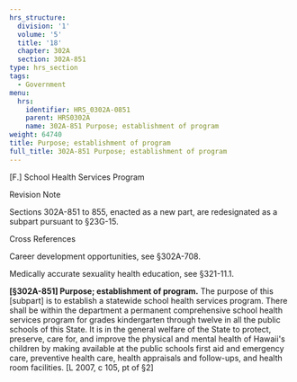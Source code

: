 ```yaml
---
hrs_structure:
  division: '1'
  volume: '5'
  title: '18'
  chapter: 302A
  section: 302A-851
type: hrs_section
tags:
  - Government
menu:
  hrs:
    identifier: HRS_0302A-0851
    parent: HRS0302A
    name: 302A-851 Purpose; establishment of program
weight: 64740
title: Purpose; establishment of program
full_title: 302A-851 Purpose; establishment of program
---
```

[F.] School Health Services Program

Revision Note

Sections 302A-851 to 855, enacted as a new part, are redesignated as a subpart pursuant to §23G-15.

Cross References

Career development opportunities, see §302A-708.

Medically accurate sexuality health education, see §321-11.1.

**[§302A-851] Purpose; establishment of program.** The purpose of this [subpart] is to establish a statewide school health services program. There shall be within the department a permanent comprehensive school health services program for grades kindergarten through twelve in all the public schools of this State. It is in the general welfare of the State to protect, preserve, care for, and improve the physical and mental health of Hawaii's children by making available at the public schools first aid and emergency care, preventive health care, health appraisals and follow-ups, and health room facilities. [L 2007, c 105, pt of §2]